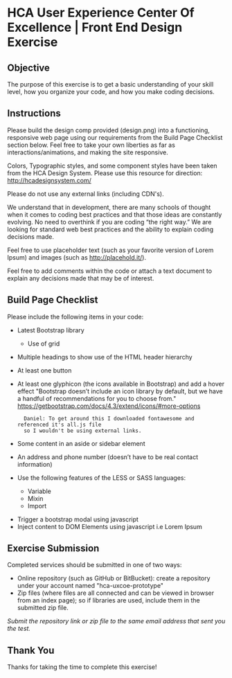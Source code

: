 # HCA User Experience Center Of Excellence | Front End Design Exercise

## Objective
The purpose of this exercise is to get a basic understanding of your skill level, how you organize your code, and how you make coding decisions.


## Instructions
Please build the design comp provided (design.png) into a functioning, responsive web page using our requirements from the Build Page Checklist section below. Feel free to take your own liberties as far as interactions/animations, and making the site responsive.

Colors, Typographic styles, and some component styles have been taken from the HCA Design System. Please use this resource for direction: http://hcadesignsystem.com/

Please do not use any external links (including CDN's).

We understand that in development, there are many schools of thought when it comes to coding best practices and that those ideas are constantly evolving. No need to overthink if you are coding “the right way.” We are looking for standard web best practices and the ability to explain coding decisions made.

Feel free to use placeholder text (such as your favorite version of Lorem Ipsum) and images (such as http://placehold.it/).

Feel free to add comments within the code or attach a text document to explain any decisions made that may be of interest.


## Build Page Checklist
Please include the following items in your code:
- Latest Bootstrap library
    - Use of grid
- Multiple headings to show use of the HTML header hierarchy
- At least one button
- At least one glyphicon (the icons available in Bootstrap) and add a hover effect
    "Bootstrap doesn’t include an icon library by default, but we 
        have a handful of recommendations for you to choose from." 
        https://getbootstrap.com/docs/4.3/extend/icons/#more-options

        Daniel: To get around this I downloaded fontawesome and referenced it's all.js file
        so I wouldn't be using external links.

- Some content in an aside or sidebar element
- An address and phone number (doesn’t have to be real contact information)
- Use the following features of the LESS or SASS languages:
    - Variable
    - Mixin
    - Import
+ Trigger a bootstrap modal using javascript
+ Inject content to DOM Elements using javascript i.e Lorem Ipsum


## Exercise Submission
Completed services should be submitted in one of two ways:
- Online repository (such as GitHub or BitBucket): create a repository under your account named "hca-uxcoe-prototype"
- Zip files (where files are all connected and can be viewed in browser from an index page); so if libraries are used, include them in the submitted zip file.

*Submit the repository link or zip file to the same email address that sent you the test.*


## Thank You
Thanks for taking the time to complete this exercise!
